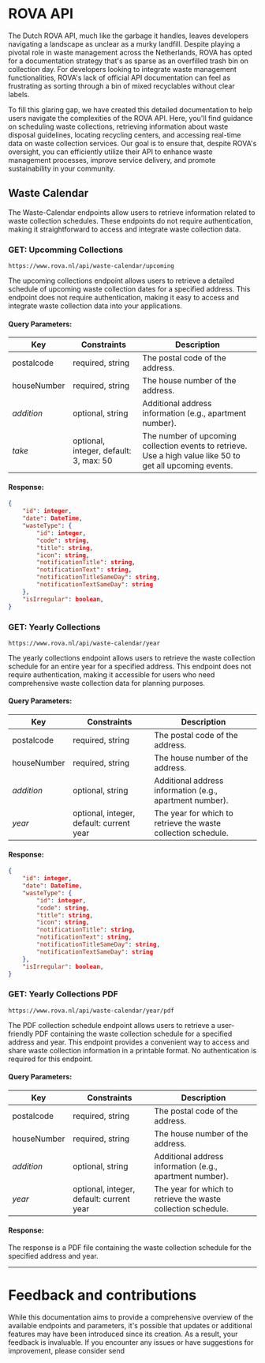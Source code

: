 # ROVA API

The Dutch ROVA API, much like the garbage it handles, leaves developers navigating a landscape as unclear as a murky landfill. Despite playing a pivotal role in waste management across the Netherlands, ROVA has opted for a documentation strategy that's as sparse as an overfilled trash bin on collection day. For developers looking to integrate waste management functionalities, ROVA's lack of official API documentation can feel as frustrating as sorting through a bin of mixed recyclables without clear labels.

To fill this glaring gap, we have created this detailed documentation to help users navigate the complexities of the ROVA API. Here, you'll find guidance on scheduling waste collections, retrieving information about waste disposal guidelines, locating recycling centers, and accessing real-time data on waste collection services. Our goal is to ensure that, despite ROVA's oversight, you can efficiently utilize their API to enhance waste management processes, improve service delivery, and promote sustainability in your community.

## Waste Calendar

The Waste-Calendar endpoints allow users to retrieve information related to waste collection schedules. These endpoints do not require authentication, making it straightforward to access and integrate waste collection data.

### GET: Upcomming Collections

`https://www.rova.nl/api/waste-calendar/upcoming`

The upcoming collections endpoint allows users to retrieve a detailed schedule of upcoming waste collection dates for a specified address. This endpoint does not require authentication, making it easy to access and integrate waste collection data into your applications.

#### Query Parameters:

| Key         | Constraints                            | Description                                                                                                |
| ----------- | -------------------------------------- | ---------------------------------------------------------------------------------------------------------- |
| postalcode  | required, string                       | The postal code of the address.                                                                            |
| houseNumber | required, string                       | The house number of the address.                                                                           |
| _addition_  | optional, string                       | Additional address information (e.g., apartment number).                                                   |
| _take_      | optional, integer, default: 3, max: 50 | The number of upcoming collection events to retrieve. Use a high value like 50 to get all upcoming events. |

#### Response:

```json
{
    "id": integer,
    "date": DateTime,
    "wasteType": {
        "id": integer,
        "code": string,
        "title": string,
        "icon": string,
        "notificationTitle": string,
        "notificationText": string,
        "notificationTitleSameDay": string,
        "notificationTextSameDay": string
    },
    "isIrregular": boolean,
}
```

### GET: Yearly Collections

`https://www.rova.nl/api/waste-calendar/year`

The yearly collections endpoint allows users to retrieve the waste collection schedule for an entire year for a specified address. This endpoint does not require authentication, making it accessible for users who need comprehensive waste collection data for planning purposes.

#### Query Parameters:

| Key         | Constraints                              | Description                                                   |
| ----------- | ---------------------------------------- | ------------------------------------------------------------- |
| postalcode  | required, string                         | The postal code of the address.                               |
| houseNumber | required, string                         | The house number of the address.                              |
| _addition_  | optional, string                         | Additional address information (e.g., apartment number).      |
| _year_      | optional, integer, default: current year | The year for which to retrieve the waste collection schedule. |

#### Response:

```json
{
    "id": integer,
    "date": DateTime,
    "wasteType": {
        "id": integer,
        "code": string,
        "title": string,
        "icon": string,
        "notificationTitle": string,
        "notificationText": string,
        "notificationTitleSameDay": string,
        "notificationTextSameDay": string
    },
    "isIrregular": boolean,
}
```

### GET: Yearly Collections PDF

`https://www.rova.nl/api/waste-calendar/year/pdf`

The PDF collection schedule endpoint allows users to retrieve a user-friendly PDF containing the waste collection schedule for a specified address and year. This endpoint provides a convenient way to access and share waste collection information in a printable format. No authentication is required for this endpoint.

#### Query Parameters:

| Key         | Constraints                              | Description                                                   |
| ----------- | ---------------------------------------- | ------------------------------------------------------------- |
| postalcode  | required, string                         | The postal code of the address.                               |
| houseNumber | required, string                         | The house number of the address.                              |
| _addition_  | optional, string                         | Additional address information (e.g., apartment number).      |
| _year_      | optional, integer, default: current year | The year for which to retrieve the waste collection schedule. |

#### Response:

The response is a PDF file containing the waste collection schedule for the specified address and year.

---

# Feedback and contributions

While this documentation aims to provide a comprehensive overview of the available endpoints and parameters, it's possible that updates or additional features may have been introduced since its creation. As a result, your feedback is invaluable. If you encounter any issues or have suggestions for improvement, please consider send
